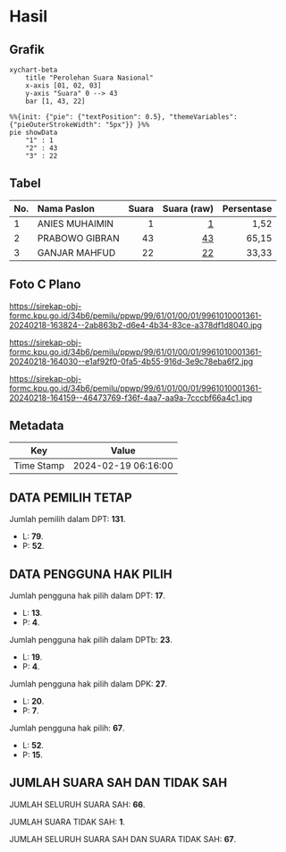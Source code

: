 # Hasil

## Grafik

```mermaid
xychart-beta
    title "Perolehan Suara Nasional"
    x-axis [01, 02, 03]
    y-axis "Suara" 0 --> 43
    bar [1, 43, 22]
```

```mermaid
%%{init: {"pie": {"textPosition": 0.5}, "themeVariables": {"pieOuterStrokeWidth": "5px"}} }%%
pie showData
    "1" : 1
    "2" : 43
    "3" : 22
```

## Tabel

| No. | Nama Paslon    | Suara | Suara (raw) | Persentase |
|:--- |:-------------- | -----:| -----------:| ----------:|
| 1   | ANIES MUHAIMIN | 1     | [1][p-1]    | 1,52       |
| 2   | PRABOWO GIBRAN | 43    | [43][p-2]   | 65,15      |
| 3   | GANJAR MAHFUD  | 22    | [22][p-3]   | 33,33      |


[p-1]: https://github.com/gigit-pemilu/pemilu-2024/blob/main/pilpres/hitung-suara/sub/99-luar-negeri/sub/61-kota-kinabalu-malaysia/sub/01-kota-kinabalu-malaysia/sub/0001-kota-kinabalu-malaysia/sub/361-ksk-350/sub/paslon-1.txt
[p-2]: https://github.com/gigit-pemilu/pemilu-2024/blob/main/pilpres/hitung-suara/sub/99-luar-negeri/sub/61-kota-kinabalu-malaysia/sub/01-kota-kinabalu-malaysia/sub/0001-kota-kinabalu-malaysia/sub/361-ksk-350/sub/paslon-2.txt
[p-3]: https://github.com/gigit-pemilu/pemilu-2024/blob/main/pilpres/hitung-suara/sub/99-luar-negeri/sub/61-kota-kinabalu-malaysia/sub/01-kota-kinabalu-malaysia/sub/0001-kota-kinabalu-malaysia/sub/361-ksk-350/sub/paslon-3.txt

## Foto C Plano

https://sirekap-obj-formc.kpu.go.id/34b6/pemilu/ppwp/99/61/01/00/01/9961010001361-20240218-163824--2ab863b2-d6e4-4b34-83ce-a378df1d8040.jpg

https://sirekap-obj-formc.kpu.go.id/34b6/pemilu/ppwp/99/61/01/00/01/9961010001361-20240218-164030--e1af92f0-0fa5-4b55-916d-3e9c78eba6f2.jpg

https://sirekap-obj-formc.kpu.go.id/34b6/pemilu/ppwp/99/61/01/00/01/9961010001361-20240218-164159--46473769-f36f-4aa7-aa9a-7cccbf66a4c1.jpg


## Metadata

| Key        | Value               |
| ---------- | ------------------- |
| Time Stamp | 2024-02-19 06:16:00 |


## DATA PEMILIH TETAP

Jumlah pemilih dalam DPT: **131**.
 * L: **79**.
 * P: **52**.

## DATA PENGGUNA HAK PILIH

Jumlah pengguna hak pilih dalam DPT: **17**.
 * L: **13**.
 * P: **4**.

Jumlah pengguna hak pilih dalam DPTb: **23**.
 * L: **19**.
 * P: **4**.

Jumlah pengguna hak pilih dalam DPK: **27**.
 * L: **20**.
 * P: **7**.

Jumlah pengguna hak pilih: **67**.
 * L: **52**.
 * P: **15**.

## JUMLAH SUARA SAH DAN TIDAK SAH

JUMLAH SELURUH SUARA SAH: **66**.

JUMLAH SUARA TIDAK SAH: **1**.

JUMLAH SELURUH SUARA SAH DAN SUARA TIDAK SAH: **67**.


